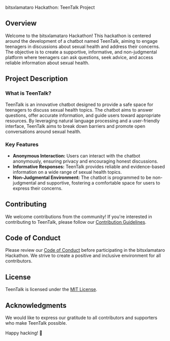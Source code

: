 bitsxlamataro Hackathon: TeenTalk Project

## Overview

Welcome to the bitsxlamataro Hackathon! This hackathon is centered around the development of a chatbot named TeenTalk, aiming to engage teenagers in discussions about sexual health and address their concerns. The objective is to create a supportive, informative, and non-judgmental platform where teenagers can ask questions, seek advice, and access reliable information about sexual health.

## Project Description

### What is TeenTalk?

TeenTalk is an innovative chatbot designed to provide a safe space for teenagers to discuss sexual health topics. The chatbot aims to answer questions, offer accurate information, and guide users toward appropriate resources. By leveraging natural language processing and a user-friendly interface, TeenTalk aims to break down barriers and promote open conversations around sexual health.

### Key Features

* **Anonymous Interaction:** Users can interact with the chatbot anonymously, ensuring privacy and encouraging honest discussions.
* **Informative Responses:** TeenTalk provides reliable and evidence-based information on a wide range of sexual health topics.
* **Non-Judgmental Environment:** The chatbot is programmed to be non-judgmental and supportive, fostering a comfortable space for users to express their concerns.

## Contributing

We welcome contributions from the community! If you're interested in contributing to TeenTalk, please follow our [Contribution Guidelines](https://chat.openai.com/c/CONTRIBUTING.md).

## Code of Conduct

Please review our [Code of Conduct](https://chat.openai.com/c/CODE_OF_CONDUCT.md) before participating in the bitsxlamataro Hackathon. We strive to create a positive and inclusive environment for all contributors.

## License

TeenTalk is licensed under the [MIT License](https://chat.openai.com/c/LICENSE).

## Acknowledgments

We would like to express our gratitude to all contributors and supporters who make TeenTalk possible.

Happy hacking! 🚀
